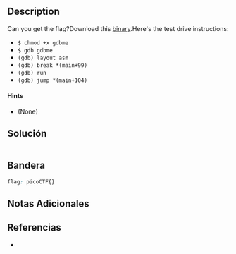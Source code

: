 ## Description

Can you get the flag?Download this [binary](https://artifacts.picoctf.net/c/85/gdbme).Here's the test drive instructions:

- `$ chmod +x gdbme`
- `$ gdb gdbme`
- `(gdb) layout asm`
- `(gdb) break *(main+99)`
- `(gdb) run`
- `(gdb) jump *(main+104)`
#### Hints
- (None)
## Solución

```shell

```

## Bandera
```css
flag: picoCTF{}
```
## Notas Adicionales

## Referencias
- 